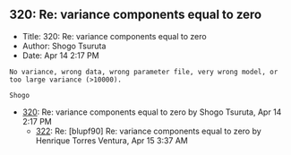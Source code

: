 ## 320: Re: variance components equal to zero

- Title: 320: Re: variance components equal to zero
- Author: Shogo Tsuruta
- Date: Apr 14 2:17 PM

```
No variance, wrong data, wrong parameter file, very wrong model, or too large variance (>10000).

Shogo
```

- [320](0320.md): Re: variance components equal to zero by Shogo Tsuruta, Apr 14 2:17 PM
    - [322](0322.md): Re: [blupf90] Re: variance components equal to zero by Henrique Torres Ventura, Apr 15 3:37 AM
